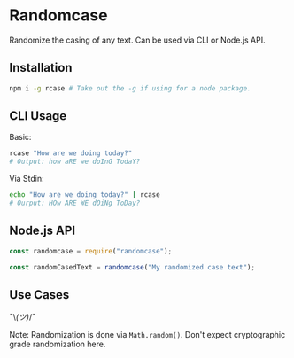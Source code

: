 # Randomcase

Randomize the casing of any text. Can be used via CLI or Node.js API.

## Installation

```bash
npm i -g rcase # Take out the -g if using for a node package.
```

## CLI Usage

Basic:
```bash
rcase "How are we doing today?"
# Output: how aRE we doInG TodaY?
```

Via Stdin:
```bash
echo "How are we doing today?" | rcase
# Ourput: HOw ARE WE dOiNg ToDay?
```

## Node.js API

```javascript
const randomcase = require("randomcase");

const randomCasedText = randomcase("My randomized case text");
```

## Use Cases

¯\\_(ツ)_/¯

Note: Randomization is done via `Math.random()`. Don't expect cryptographic grade
randomization here.
